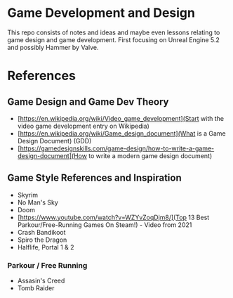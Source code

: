 # Game Development and Design
This repo consists of notes and ideas and maybe even lessons relating to game design and game development. First focusing on Unreal Engine 5.2 and possibly Hammer by Valve.

# References

## Game Design and Game Dev Theory

* [https://en.wikipedia.org/wiki/Video_game_development](Start with the video game development entry on Wikipedia)
* [https://en.wikipedia.org/wiki/Game_design_document](What is a Game Design Document) (GDD)
* [https://gamedesignskills.com/game-design/how-to-write-a-game-design-document](How to write a modern game design document)

## Game Style References and Inspiration

* Skyrim
* No Man's Sky
* Doom
* [https://www.youtube.com/watch?v=WZYvZoqDjm8/](Top 13 Best Parkour/Free-Running Games On Steam!) - Video from 2021
* Crash Bandikoot
* Spiro the Dragon
* Halflife, Portal 1 & 2

### Parkour / Free Running
* Assasin's Creed
* Tomb Raider
